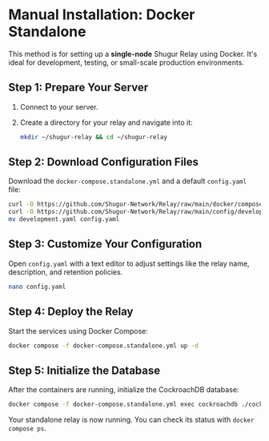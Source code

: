 # Manual Installation: Docker Standalone

This method is for setting up a **single-node** Shugur Relay using Docker. It's ideal for development, testing, or small-scale production environments.

## Step 1: Prepare Your Server

1. Connect to your server.
2. Create a directory for your relay and navigate into it:

    ```bash
    mkdir ~/shugur-relay && cd ~/shugur-relay
    ```

## Step 2: Download Configuration Files

Download the `docker-compose.standalone.yml` and a default `config.yaml` file:

```bash
curl -O https://github.com/Shugur-Network/Relay/raw/main/docker/compose/docker-compose.standalone.yml
curl -O https://github.com/Shugur-Network/Relay/raw/main/config/development.yaml
mv development.yaml config.yaml
```

## Step 3: Customize Your Configuration

Open `config.yaml` with a text editor to adjust settings like the relay name, description, and retention policies.

```bash
nano config.yaml
```

## Step 4: Deploy the Relay

Start the services using Docker Compose:

```bash
docker compose -f docker-compose.standalone.yml up -d
```

## Step 5: Initialize the Database

After the containers are running, initialize the CockroachDB database:

```bash
docker compose -f docker-compose.standalone.yml exec cockroachdb ./cockroach sql --insecure --execute="CREATE DATABASE IF NOT EXISTS shugur_relay; CREATE USER IF NOT EXISTS relay; GRANT ALL ON DATABASE shugur_relay TO relay;"
```

Your standalone relay is now running. You can check its status with `docker compose ps`.
